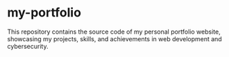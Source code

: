 # my-portfolio
This repository contains the source code of my personal portfolio website, showcasing my projects, skills, and achievements in web development and cybersecurity.
